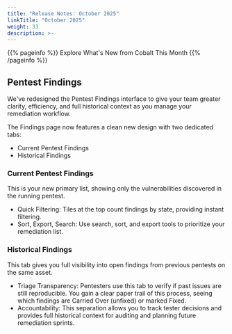 ```yaml
---
title: "Release Notes: October 2025"
linkTitle: "October 2025"
weight: 33
description: >-
---
```


{{% pageinfo %}}
Explore What's New from Cobalt This Month
{{% /pageinfo %}}

## Pentest Findings

We've redesigned the Pentest Findings interface to give your team greater clarity, efficiency, and full historical context as you manage your remediation workflow.

The Findings page now features a clean new design with two dedicated tabs:

- Current Pentest Findings
- Historical Findings

### Current Pentest Findings 

This is your new primary list, showing only the vulnerabilities discovered in the running pentest.

- Quick Filtering: Tiles at the top count findings by state, providing instant filtering.
- Sort, Export, Search: Use search, sort, and export tools to prioritize your remediation list.

### Historical Findings

This tab gives you full visibility into open findings from previous pentests on the same asset.

- Triage Transparency: Pentesters use this tab to verify if past issues are still reproducible. You gain a clear paper trail of this process, seeing which findings are Carried Over (unfixed) or marked Fixed.
- Accountability: This separation allows you to track tester decisions and provides full historical context for auditing and planning future remediation sprints.
